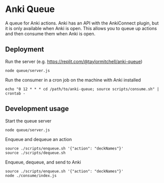 # Anki Queue

A queue for Anki actions. Anki has an API with the AnkiConnect plugin, but it is only available when Anki is open.
This allows you to queue up actions and then consume them when Anki is open.

## Deployment

Run the server (e.g. https://replit.com/@taylormitchell/anki-queue)

```
node queue/server.js
```

Run the consumer in a cron job on the machine with Anki installed

```
echo "0 12 * * * cd /path/to/anki-queue; source scripts/consume.sh" | crontab -
```

## Development usage

Start the queue server

```
node queue/server.js
```

Enqueue and dequeue an action

```
source ./scripts/enqueue.sh '{"action": "deckNames"}'
source ./scripts/dequeue.sh
```

Enqueue, dequeue, and send to Anki

```
source ./scripts/enqueue.sh '{"action": "deckNames"}'
node ./consume/index.js
```
